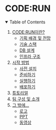 # CODE:RUN

<details open="open">
  <summary>Table of Contents</summary>
  <ol>
    <li>
      <a href="#CODE:RUN이란?">CODE:RUN이란?</a>
      <ul>
        <li><a href="#기획-배경-및-전망"> 기획 배경 및 전망 </a></li>
        <li><a href="#기술-스택"> 기술 스택 </a></li>
        <li><a href="#DB-설계"> DB 설계 </a></li>
        <li><a href="#인프라-구조"> 인프라 구조 </a></li>
      </ul>
    </li>
    <li>
      <a href="#시작-방법">시작 방법</a>
      <ul>
        <li><a href="#사전-설치">사전 설치</a></li>
        <li><a href="#준비하기">준비하기</a></li>
        <li><a href="#실행하기">실행하기</a></li>
        <li><a href="#배포하기">배포하기</a></li>
      </ul>
    </li>
    <li><a href="#튜토리얼">튜토리얼</a></li>
    <li><a href="#팀-구성-및-소개">팀 구성 및 소개</a></li>
    <li><a href="#그-밖에...">그 밖에...</a>
      <ul>
        <li><a href="#로고"> 로고 </a></li>
        <li><a href="#PPT"> PPT </a></li>
        <li><a href="#동영상"> 동영상 </a></li>
      </ul>
    </li>
  </ol>
</details>